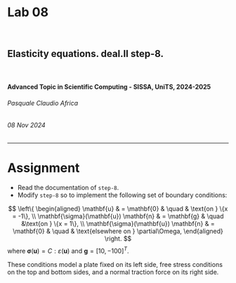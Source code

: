 <!--
title: Lab 08
paginate: true

_class: titlepage
-->

# Lab 08
<br>

## Elasticity equations. deal.II step-8.
<br>

#### Advanced Topic in Scientific Computing - SISSA, UniTS, 2024-2025

###### Pasquale Claudio Africa

###### 08 Nov 2024

---

# Assignment

- Read the documentation of `step-8`.
- Modify `step-8` so to implement the following set of boundary conditions:

$$
\left\{
\begin{aligned}
\mathbf{u} & = \mathbf{0} & \quad & \text{on } \{x = -1\}, \\
\mathbf{\sigma}(\mathbf{u}) \mathbf{n} & = \mathbf{g} & \quad &\text{on } \{x = 1\}, \\
\mathbf{\sigma}(\mathbf{u}) \mathbf{n} & = \mathbf{0} & \quad & \text{elsewhere on } \partial\Omega,
\end{aligned}
\right.
$$
where $\mathbf{\sigma}(\mathbf{u}) = C : \varepsilon (\mathbf{u})$ and $\mathbf{g} = [10, -100]^T$.

These conditions model a plate fixed on its left side, free stress conditions on the top and bottom sides, and a normal traction force on its right side.
